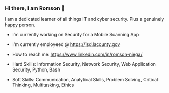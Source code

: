 ### Hi there, I am Romson 👋

I am a dedicated learner of all things IT and cyber security. Plus a genuinely happy person.

- I’m currently working on Security for a Mobile Scanning App
- I'm currently employeed @ https://isd.lacounty.gov
- How to reach me: https://www.linkedin.com/in/romson-niega/
  
- Hard Skills: Information Security, Network Security, Web Application Security, Python, Bash
- Soft Skills: Communication, Analytical Skills, Problem Solving, Critical Thinking, Multitasking, Ethics
<!--
**Romson-Niega/romson-niega** is a ✨ _special_ ✨ repository because its `README.md` (this file) appears on your GitHub profile.

Here are some ideas to get you started:

- 🔭 I’m currently working on ...
- 🌱 I’m currently learning ...
- 👯 I’m looking to collaborate on ...
- 🤔 I’m looking for help with ...
- 💬 Ask me about ...
- 📫 How to reach me: ...
- 😄 Pronouns: ...
- ⚡ Fun fact: ...
-->
